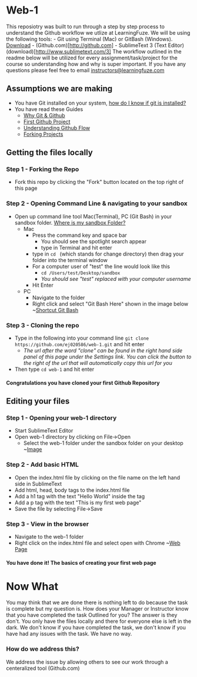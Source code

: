 # Web-1

This reposiotry was built to run through a step by step process to understand the Github workflow we utlize at LearningFuze. We will be using the following tools:
	- Git using Terminal (Mac) or GitBash (Windows). [Download](http://git-scm.com/downloads)
	- (Github.com)[http://github.com]
	- SublimeText 3 (Text Editor) (download)[http://www.sublimetext.com/3]
The workflow outlined in the readme below will be utilized for every assignment/task/project for the course so understanding how and why is super important. If you have any questions please feel free to email instructors@learningfuze.com


## Assumptions we are making
- You have Git installed on your system, [how do I know if git is installed?](http://lmgtfy.com/?q=how+do+i+know+if+git+is+installed+on+my+computer)
- You have read these Guides
	- [Why Git & Github](https://docs.google.com/document/d/1Kyrj_xEXGja4R_-syhBuoYLo53urUIL_YDNEi56Qi9w/pub)
	- [First Github Project](https://guides.github.com/activities/hello-world/)
	- [Understanding Github Flow](https://guides.github.com/introduction/flow/)
	- [Forking Projects](https://guides.github.com/activities/forking/)

## Getting the files locally

### Step 1 - Forking the Repo
- Fork this repo by clicking the "Fork" button located on the top right of this page

### Step 2 - Opening Command Line & navigating to your sandbox
- Open up command line tool Mac(Terminal), PC (Git Bash) in your sandbox folder. [Where is my sandbox Folder?](https://docs.google.com/document/d/1GYqDtY12-RgzrbbHzY7kqxpqP_y_X6c5sNKH9NLqMPM/pub)
	- Mac
		- Press the command key and space bar
			- You should see the spotlight search appear
			- type in Terminal and hit enter
		- type in `cd ` (which stands for change directory) then drag your folder into the terminal window
		- For a computer user of "test" the line would look like this
			- `cd /Users/test/Desktop/sandbox`
			- *You should see "test" replaced with your computer username*
		- Hit Enter
	- PC
		- Navigate to the folder
		- Right click and select "Git Bash Here" shown in the image below
		~[Shortcut Git Bash](https://lostechies.com/jasonmeridth/files/2011/03/image_thumb_70716233.png)

### Step 3 - Cloning the repo
- Type in the following into your command line `git clone https://github.com/ej020586/web-1.git` and hit enter
	- *The url after the word "clone" can be found in the right hand side panel of this page under the Settings link. You can click the button to the right of the url that will automatically copy this url for you*
- Then type `cd web-1` and hit enter

#### Congratulations you have cloned your first Github Repository

## Editing your files

### Step 1 - Opening your web-1 directory

- Start SublimeText Editor
- Open web-1 directory by clicking on File->Open
	- Select the web-1 folder under the sandbox folder on your desktop
	~[Image](https://lostechies.com/jasonmeridth/files/2011/03/image_thumb_70716233.png)

### Step 2 - Add basic HTML
- Open the index.html file by clicking on the file name on the left hand side in SublimeText
- Add html, head, body tags to the index.html file
- Add a h1 tag with the text "Hello World" inside the tag
- Add a p tag with the text "This is my first web page"
- Save the file by selecting File->Save

### Step 3 - View in the browser
- Navigate to the web-1 folder
- Right click on the index.html file and select open with Chrome
~[Web Page](https://lostechies.com/jasonmeridth/files/2011/03/image_thumb_70716233.png)

#### You have done it! The basics of creating your first web page

# Now What
You may think that we are done there is nothing left to do because the task is complete but my question is. How does your Manager or Instructor know that you have completed the task Outlined for you? The answer is they don't. You only have the files locally and there for everyone else is left in the dark. We don't know if you have completed the task, we don't know if you have had any issues with the task. We have no way.

### How do we address this?
We address the issue by allowing others to see our work through a centeralized tool (Github.com)
